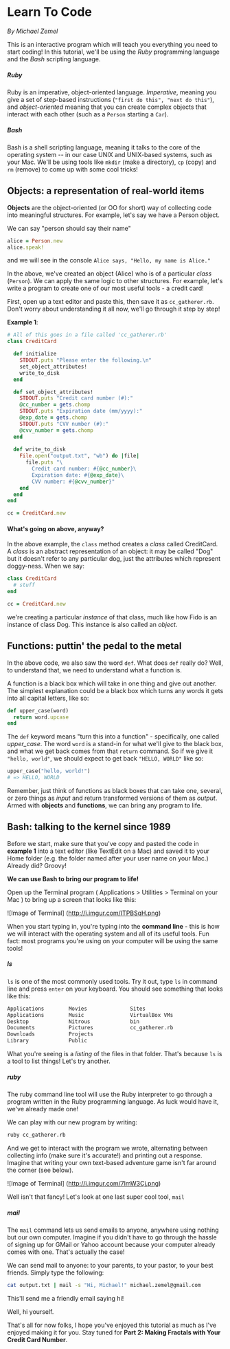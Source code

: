 # Learn To Code
*By Michael Zemel*

This is an interactive program which will teach you everything you need to start coding!  In this tutorial, we'll be using the *Ruby* programming language and the *Bash* scripting language.

##### Ruby

Ruby is an imperative, object-oriented language.  *Imperative*, meaning you give a set of step-based instructions (`"first do this", "next do this"`), and *object-oriented* meaning that you can create complex objects that interact with each other (such as a `Person` starting a `Car`).

##### Bash

Bash is a shell scripting language, meaning it talks to the core of the operating system -- in our case UNIX and UNIX-based systems, such as your Mac.  We'll be using tools like `mkdir` (make a directory), `cp` (copy) and `rm` (remove) to come up with some cool tricks!

## Objects: a representation of real-world items

**Objects** are the object-oriented (or OO for short) way of collecting code into meaningful structures.  For example, let's say we have a Person object.

We can say "person should say their name"

```ruby
alice = Person.new
alice.speak!
```

and we will see in the console `Alice says, "Hello, my name is Alice."`

In the above, we've created an object (Alice) who is of a particular *class* (`Person`).  We can apply the same logic to other structures.  For example, let's write a program to create one of our most useful tools - a credit card!

First, open up a text editor and paste this, then save it as `cc_gatherer.rb`.  Don't worry about understanding it all now, we'll go through it step by step!

**Example 1**:
```ruby
# All of this goes in a file called 'cc_gatherer.rb'
class CreditCard

  def initialize
    STDOUT.puts "Please enter the following.\n"
    set_object_attributes!
    write_to_disk
  end

  def set_object_attributes!
    STDOUT.puts "Credit card number (#):"
    @cc_number = gets.chomp
    STDOUT.puts "Expiration date (mm/yyyy):"
    @exp_date = gets.chomp
    STDOUT.puts "CVV number (#):"
    @cvv_number = gets.chomp
  end
  
  def write_to_disk
    File.open("output.txt", "wb") do |file|
      file.puts "\
        Credit card number: #{@cc_number}\
        Expiration date: #{@exp_date}\
        CVV number: #{@cvv_number}"
    end
  end
end

cc = CreditCard.new
```
  
#### What's going on above, anyway?

In the above example, the `class` method creates a *class* called CreditCard.  A *class* is an abstract representation of an object: it may be called "Dog" but it doesn't refer to any particular dog, just the attributes which represent doggy-ness.  When we say:

```ruby
class CreditCard
  # stuff
end

cc = CreditCard.new
```

we're creating a particular *instance* of that class, much like how Fido is an instance of class Dog.  This instance is also called an *object*.

## Functions: puttin' the pedal to the metal

In the above code, we also saw the word `def`.  What does `def` really do?  Well, to understand that, we need to understand what a function is.

A function is a black box which will take in one thing and give out another.  The simplest explanation could be a black box which turns any words it gets into all capital letters, like so:

```ruby
def upper_case(word)
  return word.upcase
end
```

The `def` keyword means "turn this into a function" - specifically, one called *upper_case*.  The word `word` is a stand-in for what we'll give to the black box, and what we get back comes from that `return` command.  So if we give it `"hello, world"`, we should expect to get back `"HELLO, WORLD"` like so:

```ruby
upper_case("hello, world!")
# => HELLO, WORLD
```

Remember, just think of functions as black boxes that can take one, several, or zero things as *input* and return transformed versions of them as *output*.  Armed with **objects** and **functions**, we can bring any program to life.


## Bash: talking to the kernel since 1989

Before we start, make sure that you've copy and pasted the code in **example 1** into a text editor (like TextEdit on a Mac) and saved it to your Home folder (e.g. the folder named after your user name on your Mac.)  Already did?  Groovy!

**We can use Bash to bring our program to life!**

Open up the Terminal program ( Applications > Utilities > Terminal on your Mac ) to bring up a screen that looks like this:

![Image of Terminal]
(http://i.imgur.com/ITPBSqH.png)

When you start typing in, you're typing into the **command line** - this is how we will interact with the operating system and all of its useful tools.  Fun fact: most programs you're using on your computer will be using the same tools!

##### ls

`ls` is one of the most commonly used tools.  Try it out, type `ls` in command line and press `enter` on your keyboard.  You should see something that looks like this:

```bash
Applications        Movies				Sites
Applications        Music				VirtualBox VMs
Desktop				Nitrous				bin
Documents			Pictures			cc_gatherer.rb
Downloads			Projects
Library				Public
```

What you're seeing is a *listing* of the files in that folder.  That's because `ls` is a tool to list things!  Let's try another.

##### ruby

The ruby command line tool will use the Ruby interpreter to go through a program written in the Ruby programming language.  As luck would have it, we've already made one!

We can play with our new program by writing:

```bash
ruby cc_gatherer.rb
```

And we get to interact with the program we wrote, alternating between collecting info (make sure it's accurate!) and printing out a response.  Imagine that writing your own text-based adventure game isn't far around the corner (see below).

![Image of Terminal]
(http://i.imgur.com/7lmW3Cj.png)

Well isn't that fancy!  Let's look at one last super cool tool, `mail`

##### mail

The `mail` command lets us send emails to anyone, anywhere using nothing but our own computer.  Imagine if you didn't have to go through the hassle of signing up for GMail or Yahoo account because your computer already comes with one.  That's actually the case!

We can send mail to anyone: to your parents, to your pastor, to your best friends.  Simply type the following:

```bash
cat output.txt | mail -s "Hi, Michael!" michael.zemel@gmail.com
```

This'll send me a friendly email saying hi!

Well, hi yourself.





That's all for now folks, I hope you've enjoyed this tutorial as much as I've enjoyed making it for you.  Stay tuned for **Part 2: Making Fractals with Your Credit Card Number**.

